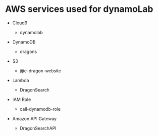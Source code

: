 # AWS services used for dynamoLab

- Cloud9

  - dynamolab

- DynamoDB

  - dragons

- S3

  - jijie-dragon-website

- Lambda

  - DragonSearch

- IAM Role

  - call-dynamodb-role

- Amazon API Gateway

  - DragonSearchAPI
